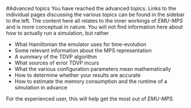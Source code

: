 #Advanced topics
You have reached the advanced topics. Links to the individual pages discussing the various topics can be found in the sidebar to the left.
The content here all relates to the inner workings of _EMU-MPS_ and is more conceptual in nature. You will not find information here about
how to actually run a simulation, but rather

- What Hamiltonian the emulator uses for time-evolution
- Some relevant information about the MPS representation
- A summary of the TDVP algorithm
- What sources of error TDVP incurs
- What the various configuration parameters mean mathematically
- How to determine whether your results are accurate
- How to estimate the memory consumption and the runtime of a simulation in advance

For the experienced user, this will help get the most out of _EMU-MPS_.
